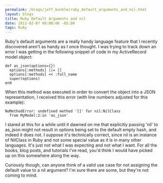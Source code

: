 ```yaml
--- 
permalink: /blogs/jeff_kunkle/ruby_default_arguments_and_nil.html
layout: blogs
title: Ruby Default Arguments and nil
date: 2011-02-07 09:00:00 -05:00
tags: Ruby
---
```

 Ruby's default arguments are a really handy language feature that I recently discovered aren't as handy as I once thought. I was trying to track down an error I was getting in the following snippet of code in my ActiveRecord model object:

    def as_json(options={})
      options[:methods] ||= []
      options[:methods] << :full_name
      super(options)
    end

When this method was executed in order to convert the object into a JSON representation, I received this error (with line numbers adjusted for this example):

    NoMethodError: undefined method '[]' for nil:NilClass
      from MyModel:2:in 'as_json'

I stared at this for a while until it dawned on me that explicitly passing 'nil' to as_json might not result in options being set to the default empty hash, and indeed it does not. I suppose it's technically correct, since nil is an instance of NilClass in Ruby and not some special value as it is in many other languages. It's just not what I was expecting and not what I want. For all the books, blog posts, and tutorials I've read, you'd think I would have picked up on this somewhere along the way.

Curiously though, can anyone think of a valid use case for not assigning the default value to a nil argument? I'm sure there are some, but they're not coming to mind. 
